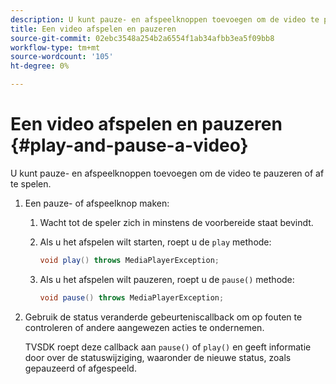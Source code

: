 ```yaml
---
description: U kunt pauze- en afspeelknoppen toevoegen om de video te pauzeren of af te spelen.
title: Een video afspelen en pauzeren
source-git-commit: 02ebc3548a254b2a6554f1ab34afbb3ea5f09bb8
workflow-type: tm+mt
source-wordcount: '105'
ht-degree: 0%

---
```


# Een video afspelen en pauzeren {#play-and-pause-a-video}

U kunt pauze- en afspeelknoppen toevoegen om de video te pauzeren of af te spelen.

1. Een pauze- of afspeelknop maken:
   1. Wacht tot de speler zich in minstens de voorbereide staat bevindt.
   1. Als u het afspelen wilt starten, roept u de `play` methode:

      ```java
      void play() throws MediaPlayerException;
      ```

   1. Als u het afspelen wilt pauzeren, roept u de `pause()` methode:

      ```java
      void pause() throws MediaPlayerException;
      ```

1. Gebruik de status veranderde gebeurteniscallback om op fouten te controleren of andere aangewezen acties te ondernemen.

   TVSDK roept deze callback aan `pause()` of `play()` en geeft informatie door over de statuswijziging, waaronder de nieuwe status, zoals gepauzeerd of afgespeeld.
